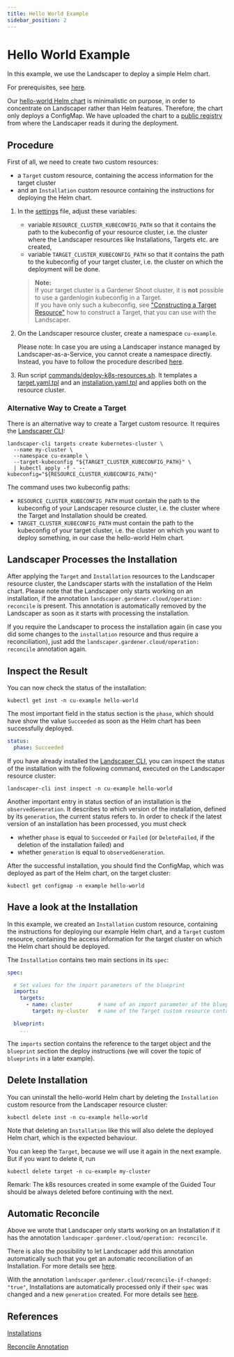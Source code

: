 ```yaml
---
title: Hello World Example
sidebar_position: 2
---
```


# Hello World Example

In this example, we use the Landscaper to deploy a simple Helm chart.

For prerequisites, see [here](../README.md).

Our [hello-world Helm chart](https://github.com/gardener/landscaper/tree/master/docs/guided-tour/hello-world/chart/hello-world) 
is minimalistic on purpose, in order to concentrate on Landscaper rather than Helm features. Therefore, the chart only 
deploys a ConfigMap. We have uploaded the chart to a [public registry](https://eu.gcr.io/gardener-project/landscaper/examples/charts/hello-world:1.0.0) 
from where the Landscaper reads it during the deployment.

## Procedure

First of all, we need to create two custom resources:
- a `Target` custom resource, containing the access information for the target cluster
- and an `Installation` custom resource containing the instructions for deploying the Helm chart.

1. In the [settings](https://github.com/gardener/landscaper/blob/master/docs/guided-tour/hello-world/commands/settings) file, adjust these variables:
    - variable `RESOURCE_CLUSTER_KUBECONFIG_PATH` so that it contains the path to the kubeconfig of your resource cluster,
      i.e. the cluster where the Landscaper resources like Installations, Targets etc. are created,
    - variable `TARGET_CLUSTER_KUBECONFIG_PATH` so that it contains the path to the kubeconfig of your target cluster,
      i.e. the cluster on which the deployment will be done.

   > **Note:**  
   > If your target cluster is a Gardener Shoot cluster, it is **not** possible to use a gardenlogin kubeconfig in a Target.  
   > If you have only such a kubeconfig, see 
   > ["Constructing a Target Resource"](https://github.com/gardener/landscaper/blob/master/docs/guided-tour//targets/README.md)
   > how to construct a Target, that you can use with the Landscaper.

2. On the Landscaper resource cluster, create a namespace `cu-example`.

   Please note: In case you are using a Landscaper instance managed by Landscaper-as-a-Service, you cannot
   create a namespace directly. Instead, you have to follow the procedure described 
   [here](https://github.com/gardener/landscaper-service/blob/main/docs/usage/Namespaceregistration.md).

3. Run script [commands/deploy-k8s-resources.sh](commands/deploy-k8s-resources.sh). 
It templates a [target.yaml.tpl](installation/target.yaml.tpl) and an [installation.yaml.tpl](installation/installation.yaml.tpl)
and applies both on the resource cluster.

### Alternative Way to Create a Target

There is an alternative way to create a Target custom resource. It requires the [Landscaper CLI](https://github.com/gardener/landscapercli):

```shell
landscaper-cli targets create kubernetes-cluster \
  --name my-cluster \
  --namespace cu-example \
  --target-kubeconfig "${TARGET_CLUSTER_KUBECONFIG_PATH}" \
  | kubectl apply -f - --kubeconfig="${RESOURCE_CLUSTER_KUBECONFIG_PATH}"
```

The command uses two kubeconfig paths:
- `RESOURCE_CLUSTER_KUBECONFIG_PATH` must contain the path to the kubeconfig of your Landscaper resource cluster,
  i.e. the cluster where the Target and Installation should be created.
- `TARGET_CLUSTER_KUBECONFIG_PATH` must contain the path to the kubeconfig of your target cluster, i.e. the cluster
  on which you want to deploy something, in our case the hello-world Helm chart.

## Landscaper Processes the Installation

After applying the `Target` and `Installation` resources to the Landscaper resource cluster, the Landscaper starts with 
the installation of the Helm chart. Please note that the Landscaper only starts working on an installation, if the 
annotation `landscaper.gardener.cloud/operation: reconcile` is present. This annotation is automatically removed by the 
Landscaper as soon as it starts with processing the installation.

If you require the Landscaper to process the installation again (in case you did some changes to the `installation` 
resource and thus require a reconciliation), just add the `landscaper.gardener.cloud/operation: reconcile` annotation again.

## Inspect the Result

You can now check the status of the installation:

```shell
kubectl get inst -n cu-example hello-world
```

The most important field in the status section is the `phase`, which should have show the value `Succeeded` as soon as 
the Helm chart has been successfully deployed.

```yaml
status:
  phase: Succeeded
```

If you have already installed the [Landscaper CLI](https://github.com/gardener/landscapercli), 
you can inspect the status of the installation with the following command, executed on the Landscaper resource cluster:

```shell
landscaper-cli inst inspect -n cu-example hello-world
```

Another important entry in status section of an installation is the `observedGeneration`. It describes to which version 
of the installation, defined by its `generation`, the current status refers to. In order to check if the latest version 
of an installation has been processed, you must check
- whether `phase` is equal to `Succeeded` or `Failed` (or `DeleteFailed`, if the deletion of the installation failed) and
-  whether `generation` is equal to `observedGeneration`.

After the successful installation, you should find the ConfigMap, which was deployed as part of the Helm chart, on the 
target cluster:

```shell
kubectl get configmap -n example hello-world
```

## Have a look at the Installation

In this example, we created an `Installation` custom resource, containing the instructions for deploying our example 
Helm chart, and a `Target` custom resource, containing the access information for the target cluster on which the 
Helm chart should be deployed. 

The `Installation` contains two main sections in its `spec`:

```yaml
spec:

  # Set values for the import parameters of the blueprint
  imports:
    targets:
      - name: cluster        # name of an import parameter of the blueprint
        target: my-cluster   # name of the Target custom resource containing the kubeconfig of the target cluster

  blueprint:
    ...
```

The `imports` section contains the reference to the target object and the `blueprint` section the deploy instructions 
(we will cover the topic of `blueprints` in a later example).


## Delete Installation

You can uninstall the hello-world Helm chart by deleting the `Installation` custom resource from the Landscaper resource 
cluster:

```shell
kubectl delete inst -n cu-example hello-world
```

Note that deleting an `Installation` like this will also delete the deployed Helm chart, which is the expected behaviour. 

You can keep the `Target`, because we will use it again in the next example. But if you want to delete it, run

```shell
kubectl delete target -n cu-example my-cluster
```

Remark: The k8s resources created in some example of the Guided Tour should be always deleted before continuing with 
the next.

## Automatic Reconcile

Above we wrote that Landscaper only starts working on an Installation if it has the annotation
`landscaper.gardener.cloud/operation: reconcile`. 

There is also the possibility to let Landscaper add this annotation automatically such that you get an automatic 
reconciliation of an Installation. For more details see 
[here](../../usage/Installations.md#automatic-reconciliationprocessing-of-installations).

With the annotation `landscaper.gardener.cloud/reconcile-if-changed: "true"`, Installations are automatically processed
only if their `spec` was changed and a new `generation` created. For more details see
[here](../../usage/Installations.md#automatic-reconciliationprocessing-of-installations-if-spec-was-changed).

## References

[Installations](../../usage/Installations.md)

[Reconcile Annotation](../../usage/Annotations.md#reconcile-annotation)
